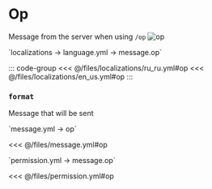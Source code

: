 # Op

Message from the server when using `/op`
![op](/op.png)

[//]: # (localization)
<!--@include: @/parts/words.md#localization--> 
<!--@include: @/parts/words.md#path--> `localizations → language.yml → message.op`

<!--@include: @/parts/words.md#default--> 

::: code-group
<<< @/files/localizations/ru_ru.yml#op
<<< @/files/localizations/en_us.yml#op
:::

### `format`

Message that will be sent

[//]: # (message.yml)
<!--@include: @/parts/words.md#setting-->
<!--@include: @/parts/words.md#path--> `message.yml → op`

<!--@include: @/parts/words.md#default-->
<<< @/files/message.yml#op

<!--@include: @/parts/enable.md-->
<!--@include: @/parts/destination.md-->
<!--@include: @/parts/sound.md-->

[//]: # (permission.yml)
<!--@include: @/parts/words.md#permission-->
<!--@include: @/parts/words.md#path--> `permission.yml → message.op`

<!--@include: @/parts/words.md#default-->
<<< @/files/permission.yml#op

<!--@include: @/parts/permission/permissionTier3.md-->
<!--@include: @/parts/permission/sound.md-->
